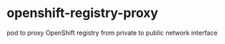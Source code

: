 # openshift-registry-proxy
pod to proxy OpenShift registry from private to public network interface
